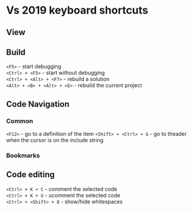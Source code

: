 # Vs 2019 keyboard shortcuts

## View

## Build
`<F5>` - start debugging  
`<Ctrl> + <F5>` - start without debugging  
`<Ctrl> + <Alt> + <F7>` - rebuild a solution  
`<Alt> + <B> + <Alt> + <E>` - rebuild the current project

## Code Navigation
### Common
`<F12>` - go to a definition of the item
`<Shift> + <Ctrl> + G` - go to theader when the cursor is on the include string

### Bookmarks

## Code editing
`<Ctrl> + K + C`             - comment the selected code  
`<Ctrl> + K + U`             - ucomment the selected code  
`<Ctrl> + <Shift> + 8` - show/hide whitespaces  
